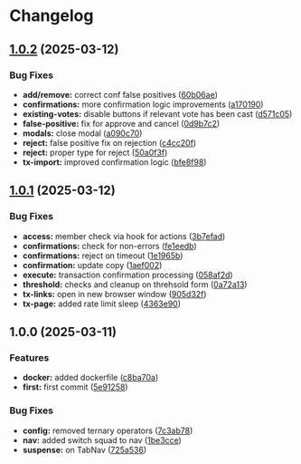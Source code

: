 # Changelog

## [1.0.2](https://github.com/Squads-Protocol/public-v3-client/compare/v1.0.1...v1.0.2) (2025-03-12)


### Bug Fixes

* **add/remove:** correct conf false positives ([60b06ae](https://github.com/Squads-Protocol/public-v3-client/commit/60b06ae0f401153975c49d30c70e56300f08933e))
* **confirmations:** more confirmation logic improvements ([a170190](https://github.com/Squads-Protocol/public-v3-client/commit/a1701904221c9a420267df2f87df3bf682367bfb))
* **existing-votes:** disable buttons if relevant vote has been cast ([d571c05](https://github.com/Squads-Protocol/public-v3-client/commit/d571c053af08b177197c1b8d6e6d679cfdc3bd5f))
* **false-positive:** fix for approve and cancel ([0d9b7c2](https://github.com/Squads-Protocol/public-v3-client/commit/0d9b7c25ddd6572196f83dffcf5c7445dfca56fb))
* **modals:** close modal ([a090c70](https://github.com/Squads-Protocol/public-v3-client/commit/a090c709e60604c4987594566fd0bbc2aeaf10ea))
* **reject:** false positive fix on rejection ([c4cc20f](https://github.com/Squads-Protocol/public-v3-client/commit/c4cc20ff5bdda0dc872e4e6cb9da516ecae76629))
* **reject:** proper type for reject ([50a0f3f](https://github.com/Squads-Protocol/public-v3-client/commit/50a0f3ffa439de46579fa7520c3d1c439c9624e8))
* **tx-import:** improved confirmation logic ([bfe8f98](https://github.com/Squads-Protocol/public-v3-client/commit/bfe8f98f302f6eda707e939b59366b2ffd7c53a5))

## [1.0.1](https://github.com/Squads-Protocol/public-v3-client/compare/v1.0.0...v1.0.1) (2025-03-12)


### Bug Fixes

* **access:** member check via hook for actions ([3b7efad](https://github.com/Squads-Protocol/public-v3-client/commit/3b7efad78bcf436a0d0489d3c600fec01eda6497))
* **confirmations:** check for non-errors ([fe1eedb](https://github.com/Squads-Protocol/public-v3-client/commit/fe1eedb6058ab3a95c243c581a03cd1393850125))
* **confirmations:** reject on timeout ([1e1965b](https://github.com/Squads-Protocol/public-v3-client/commit/1e1965be5279adb9aeae41258f6065e894cb9c14))
* **confirmation:** update copy ([1aef002](https://github.com/Squads-Protocol/public-v3-client/commit/1aef0028b482d95808c0d96c33d48be2b56db1f8))
* **execute:** transaction confirmation processing ([058af2d](https://github.com/Squads-Protocol/public-v3-client/commit/058af2d4dd19908af2808d227df193c742a8112c))
* **threshold:** checks and cleanup on threhsold form ([0a72a13](https://github.com/Squads-Protocol/public-v3-client/commit/0a72a1371f10c9b9f0c0594cc30d8b8ad3fec9a3))
* **tx-links:** open in new browser window ([905d32f](https://github.com/Squads-Protocol/public-v3-client/commit/905d32fa51710dd74f0cea5325d34d067fb68503))
* **tx-page:** added rate limit sleep ([4363e90](https://github.com/Squads-Protocol/public-v3-client/commit/4363e904c9dc784553e6de685cce04855b89dcf4))

## 1.0.0 (2025-03-11)


### Features

* **docker:** added dockerfile ([c8ba70a](https://github.com/Squads-Protocol/public-v3-client/commit/c8ba70ad5317b22fc7c2e340d903d9db53e9cea8))
* **first:** first commit ([5e91258](https://github.com/Squads-Protocol/public-v3-client/commit/5e9125875909f2d58b30a61d38998b791ad9e69f))


### Bug Fixes

* **config:** removed ternary operators ([7c3ab78](https://github.com/Squads-Protocol/public-v3-client/commit/7c3ab78a5d36ffb491787088b1102b07c1666105))
* **nav:** added switch squad to nav ([1be3cce](https://github.com/Squads-Protocol/public-v3-client/commit/1be3cce412cc5f0e2c8ee0aad3593651a79af21f))
* **suspense:** on TabNav ([725a536](https://github.com/Squads-Protocol/public-v3-client/commit/725a53650f81b1b05968e8050e1a0e7f0a47c1ba))
